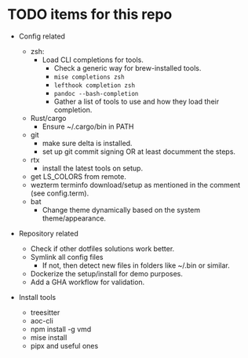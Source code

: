 # TODO items for this repo

- Config related
  - zsh:
    - Load CLI completions for tools.
      - Check a generic way for brew-installed tools.
      - `mise completions zsh`
      - `lefthook completion zsh`
      - `pandoc --bash-completion`
      - Gather a list of tools to use and how they load their completion.
  - Rust/cargo
    - Ensure ~/.cargo/bin in PATH
  - git
    - make sure delta is installed.
    - set up git commit signing OR at least documment the steps.
  - rtx
    - install the latest tools on setup.
  - get LS_COLORS from remote.
  - wezterm terminfo download/setup as mentioned in the comment (see config.term).
  - bat
    - Change theme dynamically based on the system theme/appearance.

- Repository related
  - Check if other dotfiles solutions work better.
  - Symlink all config files
    - If not, then detect new files in folders like ~/.bin or similar.
  - Dockerize the setup/install for demo purposes.
  - Add a GHA workflow for validation.

- Install tools
  - treesitter
  - aoc-cli
  - npm install -g vmd
  - mise install
  - pipx and useful ones
